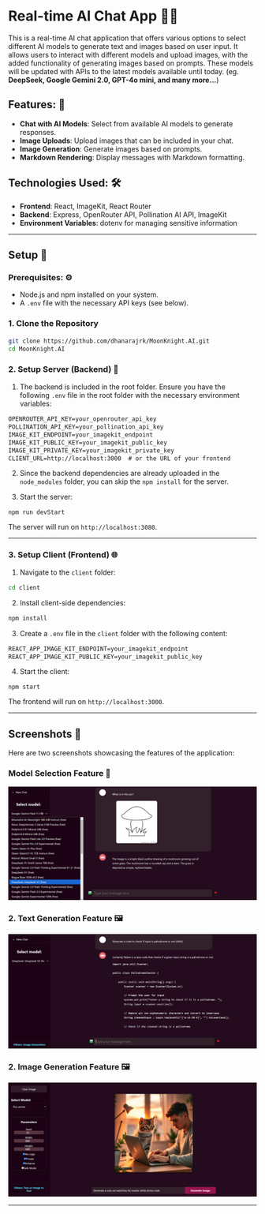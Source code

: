
# Real-time AI Chat App 🤖💬

This is a real-time AI chat application that offers various options to select different AI models to generate text and images based on user input. It allows users to interact with different models and upload images, with the added functionality of generating images based on prompts. These models will be updated with APIs to the latest models available until today. (eg. **DeepSeek, Google Gemini 2.0, GPT-4o mini, and many more...**)

## Features: 🚀
- **Chat with AI Models**: Select from available AI models to generate responses.
- **Image Uploads**: Upload images that can be included in your chat.
- **Image Generation**: Generate images based on prompts.
- **Markdown Rendering**: Display messages with Markdown formatting.

## Technologies Used: 🛠️
- **Frontend**: React, ImageKit, React Router
- **Backend**: Express, OpenRouter API, Pollination AI API, ImageKit
- **Environment Variables**: dotenv for managing sensitive information

---

## Setup 📝

### Prerequisites: ⚙️
- Node.js and npm installed on your system.
- A `.env` file with the necessary API keys (see below).

### 1. Clone the Repository

```bash
git clone https://github.com/dhanarajrk/MoonKnight.AI.git
cd MoonKnight.AI
```

### 2. Setup Server (Backend) 🔧

1. The backend is included in the root folder. Ensure you have the following `.env` file in the root folder with the necessary environment variables:

```env
OPENROUTER_API_KEY=your_openrouter_api_key
POLLINATION_API_KEY=your_pollination_api_key
IMAGE_KIT_ENDPOINT=your_imagekit_endpoint
IMAGE_KIT_PUBLIC_KEY=your_imagekit_public_key
IMAGE_KIT_PRIVATE_KEY=your_imagekit_private_key
CLIENT_URL=http://localhost:3000  # or the URL of your frontend
```

2. Since the backend dependencies are already uploaded in the `node_modules` folder, you can skip the `npm install` for the server.

3. Start the server:

```bash
npm run devStart
```

The server will run on `http://localhost:3080`.

---

### 3. Setup Client (Frontend) 🌐

1. Navigate to the `client` folder:

```bash
cd client
```

2. Install client-side dependencies:

```bash
npm install
```

3. Create a `.env` file in the `client` folder with the following content:

```env
REACT_APP_IMAGE_KIT_ENDPOINT=your_imagekit_endpoint
REACT_APP_IMAGE_KIT_PUBLIC_KEY=your_imagekit_public_key
```

4. Start the client:

```bash
npm start
```

The frontend will run on `http://localhost:3000`.

---

## Screenshots 📸

Here are two screenshots showcasing the features of the application:

### **Model Selection Feature** 📝
![Model Selection Screenshot](./rtca-screenshots/models.png)

### 2. **Text Generation Feature** 🖼️
![Text Generation Screenshot](./rtca-screenshots/text-gen.PNG)

### 2. **Image Generation Feature** 🖼️
![Image Generation Screenshot](./rtca-screenshots/image-gen.PNG)

---
